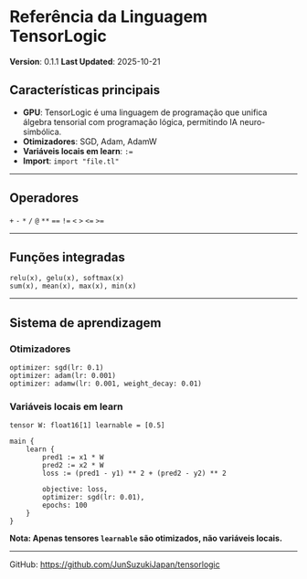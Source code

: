 # Referência da Linguagem TensorLogic

**Version**: 0.1.1
**Last Updated**: 2025-10-21

## Características principais

- **GPU**: TensorLogic é uma linguagem de programação que unifica álgebra tensorial com programação lógica, permitindo IA neuro-simbólica.
- **Otimizadores**: SGD, Adam, AdamW
- **Variáveis locais em learn**: `:=`
- **Import**: `import "file.tl"`

---

## Operadores

`+` `-` `*` `/` `@` `**` `==` `!=` `<` `>` `<=` `>=`

---

## Funções integradas

```tensorlogic
relu(x), gelu(x), softmax(x)
sum(x), mean(x), max(x), min(x)
```

---

## Sistema de aprendizagem

### Otimizadores

```tensorlogic
optimizer: sgd(lr: 0.1)
optimizer: adam(lr: 0.001)
optimizer: adamw(lr: 0.001, weight_decay: 0.01)
```

### Variáveis locais em learn

```tensorlogic
tensor W: float16[1] learnable = [0.5]

main {
    learn {
        pred1 := x1 * W
        pred2 := x2 * W
        loss := (pred1 - y1) ** 2 + (pred2 - y2) ** 2
        
        objective: loss,
        optimizer: sgd(lr: 0.01),
        epochs: 100
    }
}
```

**Nota: Apenas tensores `learnable` são otimizados, não variáveis locais.**

---

GitHub: https://github.com/JunSuzukiJapan/tensorlogic
